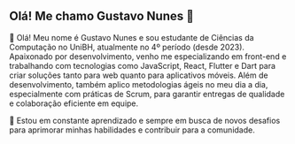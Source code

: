 ## Olá! Me chamo Gustavo Nunes 👻
👋 Olá! Meu nome é Gustavo Nunes e sou estudante de Ciências da Computação no UniBH, atualmente no 4º período (desde 2023). Apaixonado por desenvolvimento, venho me especializando em front-end e trabalhando com tecnologias como JavaScript, React, Flutter e Dart para criar soluções tanto para web quanto para aplicativos móveis. Além de desenvolvimento, também aplico metodologias ágeis no meu dia a dia, especialmente com práticas de Scrum, para garantir entregas de qualidade e colaboração eficiente em equipe.

🚀 Estou em constante aprendizado e sempre em busca de novos desafios para aprimorar minhas habilidades e contribuir para a comunidade.
